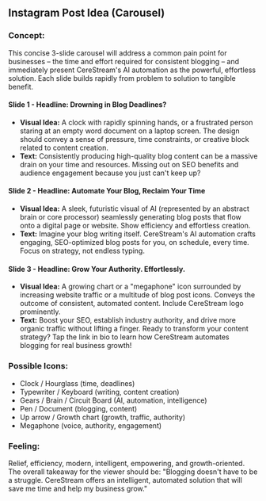 ## Instagram Post Idea (Carousel)

### Concept:
This concise 3-slide carousel will address a common pain point for businesses – the time and effort required for consistent blogging – and immediately present CereStream's AI automation as the powerful, effortless solution. Each slide builds rapidly from problem to solution to tangible benefit.

#### Slide 1 - **Headline: Drowning in Blog Deadlines?**
*   **Visual Idea:** A clock with rapidly spinning hands, or a frustrated person staring at an empty word document on a laptop screen. The design should convey a sense of pressure, time constraints, or creative block related to content creation.
*   **Text:** Consistently producing high-quality blog content can be a massive drain on your time and resources. Missing out on SEO benefits and audience engagement because you just can't keep up?

#### Slide 2 - **Headline: Automate Your Blog, Reclaim Your Time**
*   **Visual Idea:** A sleek, futuristic visual of AI (represented by an abstract brain or core processor) seamlessly generating blog posts that flow onto a digital page or website. Show efficiency and effortless creation.
*   **Text:** Imagine your blog writing itself. CereStream's AI automation crafts engaging, SEO-optimized blog posts for you, on schedule, every time. Focus on strategy, not endless typing.

#### Slide 3 - **Headline: Grow Your Authority. Effortlessly.**
*   **Visual Idea:** A growing chart or a "megaphone" icon surrounded by increasing website traffic or a multitude of blog post icons. Conveys the outcome of consistent, automated content. Include CereStream logo prominently.
*   **Text:** Boost your SEO, establish industry authority, and drive more organic traffic without lifting a finger. Ready to transform your content strategy? Tap the link in bio to learn how CereStream automates blogging for real business growth!

### Possible Icons:
*   Clock / Hourglass (time, deadlines)
*   Typewriter / Keyboard (writing, content creation)
*   Gears / Brain / Circuit Board (AI, automation, intelligence)
*   Pen / Document (blogging, content)
*   Up arrow / Growth chart (growth, traffic, authority)
*   Megaphone (voice, authority, engagement)

### Feeling:
Relief, efficiency, modern, intelligent, empowering, and growth-oriented. The overall takeaway for the viewer should be: "Blogging doesn't have to be a struggle. CereStream offers an intelligent, automated solution that will save me time and help my business grow."